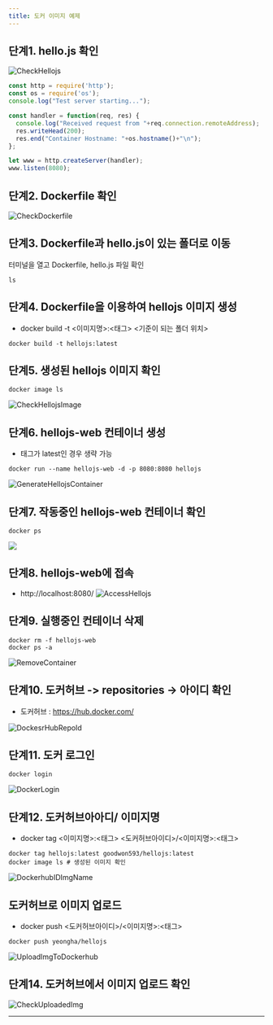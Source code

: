 ```yaml
---
title: 도커 이미지 예제
---
```

## 단계1. hello.js 확인
![CheckHellojs](https://github.com/yyeongha/yyeongha.github.io/blob/main/assets/img/favicons/2024-4-16-DockerImg/CheckHellojs.png?raw=true)

```js
const http = require('http');
const os = require('os');
console.log("Test server starting...");

const handler = function(req, res) {
  console.log("Received request from "+req.connection.remoteAddress);
  res.writeHead(200);
  res.end("Container Hostname: "+os.hostname()+"\n");
};

let www = http.createServer(handler);
www.listen(8080);

```

## 단계2. Dockerfile 확인
![CheckDockerfile](https://github.com/yyeongha/yyeongha.github.io/blob/main/assets/img/favicons/2024-4-16-DockerImg/CheckDockerfile.png?raw=true)

## 단계3. Dockerfile과 hello.js이 있는 폴더로 이동
터미널을 열고 Dockerfile, hello.js 파일 확인
```
ls
```

## 단계4. Dockerfile을 이용하여 hellojs 이미지 생성
* docker build -t <이미지명>:<태그> <기준이 되는 폴더 위치>

```
docker build -t hellojs:latest
``` 

## 단계5. 생성된 hellojs 이미지 확인
```
docker image ls
```

![CheckHellojsImage](https://github.com/yyeongha/yyeongha.github.io/blob/main/assets/img/favicons/2024-4-16-DockerImg/CheckHellojsImage.png?raw=true)

## 단계6. hellojs-web 컨테이너 생성
* 태그가 latest인 경우 생략 가능

```
docker run --name hellojs-web -d -p 8080:8080 hellojs
```

![GenerateHellojsContainer](https://github.com/yyeongha/yyeongha.github.io/blob/main/assets/img/favicons/2024-4-16-DockerImg/GenerateHellojsContainer.png?raw=true)


## 단계7. 작동중인 hellojs-web 컨테이너 확인
```
docker ps
```

![](https://github.com/good593/course_dev_basic/raw/main/docker/samples/2.%20%EB%8F%84%EC%BB%A4%20%EC%9D%B4%EB%AF%B8%EC%A7%80%20%EC%98%88%EC%A0%9C/img/image-7.png)


## 단계8. hellojs-web에 접속
* http://localhost:8080/
![AccessHellojs](https://github.com/yyeongha/yyeongha.github.io/blob/main/assets/img/favicons/2024-4-16-DockerImg/AccessHellojs.png?raw=true)


## 단계9. 실행중인 컨테이너 삭제
```
docker rm -f hellojs-web
docker ps -a
```

![RemoveContainer](https://github.com/yyeongha/yyeongha.github.io/blob/main/assets/img/favicons/2024-4-16-DockerImg/RemoveContainer.png?raw=true)


## 단계10. 도커허브 -> repositories -> 아이디 확인
* 도커허브 :  https://hub.docker.com/

![DockesrHubRepoId](https://github.com/yyeongha/yyeongha.github.io/blob/main/assets/img/favicons/2024-4-16-DockerImg/DockesrHubRepoId.png?raw=true)

## 단계11. 도커 로그인
```
docker login
```

![DockerLogin](https://github.com/yyeongha/yyeongha.github.io/blob/main/assets/img/favicons/2024-4-16-DockerImg/DockerLogin.png?raw=true)


## 단계12. 도커허브아아디/ 이미지명
* docker tag <이미지명>:<태그> <도커허브아이디>/<이미지명>:<태그>

```
docker tag hellojs:latest goodwon593/hellojs:latest
docker image ls # 생성된 이미지 확인 
```

![DockerhubIDImgName](https://github.com/yyeongha/yyeongha.github.io/blob/main/assets/img/favicons/2024-4-16-DockerImg/DockerhubIDImgName.png?raw=true)


## 도커허브로 이미지 업로드
* docker push <도커허브아이디>/<이미지명>:<태그>

```
docker push yeongha/hellojs
```

![UploadImgToDockerhub](https://github.com/yyeongha/yyeongha.github.io/blob/main/assets/img/favicons/2024-4-16-DockerImg/UploadImgToDockerhub.png?raw=true)

## 단계14. 도커허브에서 이미지 업로드 확인
![CheckUploadedImg](https://github.com/yyeongha/yyeongha.github.io/blob/main/assets/img/favicons/2024-4-16-DockerImg/CheckUploadedImg.png?raw=true) 


---